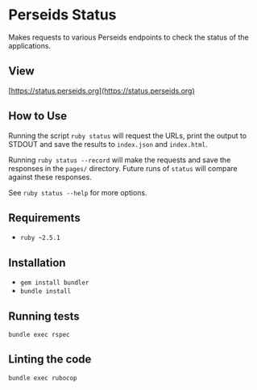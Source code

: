 # Perseids Status

Makes requests to various Perseids endpoints to check the status of the applications.

## View

[https://status.perseids.org](https://status.perseids.org)

## How to Use

Running the script `ruby status` will request the URLs, print the output to STDOUT and save the results to `index.json` and `index.html`.

Running `ruby status --record` will make the requests and save the responses in the `pages/` directory.
Future runs of `status` will compare against these responses.

See `ruby status --help` for more options.

## Requirements

* `ruby ~2.5.1`

## Installation

* `gem install bundler`
* `bundle install`

## Running tests

`bundle exec rspec`

## Linting the code

`bundle exec rubocop`
